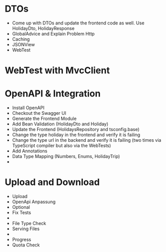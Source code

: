 # DTOs

- Come up with DTOs and update the frontend code as well. Use HolidayDto, HolidayResponse
- GlobalAdvice and Explain Problem Http
- Caching
- JSONView
- WebTest

# WebTest with MvcClient

# OpenAPI & Integration

- Install OpenAPI
- Checkout the Swagger UI
- Generate the Frontend Module
- Add Bean Validation (HolidayDto and Holiday)
- Update the Frontend (HolidaysRepository and tsconfig.base)
- Change the type holiday in the frontend and verify it is failing
- Change the type url in the backend and verify it is failing (two times via TypeScript compiler but also via the WebTests)
- Add Annotations
- Data Type Mapping (Numbers, Enums, HolidayTrip)
-

# Upload and Download

- Upload
- OpenApi Anpassung
- Optional
- Fix Tests
-
- File Type Check
- Serving Files
-
- Progress
- Quota Check
